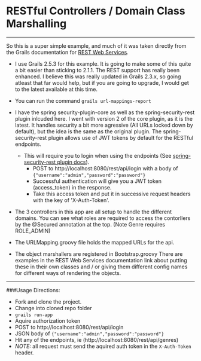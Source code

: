# RESTful Controllers / Domain Class Marshalling
-----

So this is a super simple example, and much of it was taken directly from the Grails documentation for [REST Web Services](http://grails.github.io/grails-doc/2.5.3/guide/webServices.html#REST).

* I use Grails 2.5.3 for this example.  It is going to make some of this quite a bit easier than sticking to 2.1.1.  The REST support has really been enhanced.  I believe this was really updated in Grails 2.3.x, so going atleast that far would help, but if you are going to upgrade, I would get to the latest available at this time.
* You can run the command `grails url-mappings-report`
* I have the spring security-plugin-core as well as the spring-security-rest plugin inlcuded here.  I went with version 2 of the core plugin, as it is the latest.  It handles security a bit more agressive (All URLs locked down by default), but the idea is the same as the original plugin.  The spring-security-rest plugin allows use of JWT tokens by default for the RESTful endpoints.

  * This will require you to login when using the endpoints (See [spring-security-rest plugin docs](http://alvarosanchez.github.io/grails-spring-security-rest/1.5.3/docs/guide/introduction.html)).  
    * POST to http://localhost:8080/rest/api/login with a body of ```{"username":"admin","password":"password"}```     
    * Successful authentication will give you a JWT token (access_token) in the response.
    * Take this access token and put it in successive request headers with the key of 'X-Auth-Token'.

*  The 3 controllers in this app are all setup to handle the different domains.  You can see what roles are required to access the contorllers by the @Secured annotation at the top.  (Note Genre requires ROLE_ADMIN)
*  The URLMapping.groovy file holds the mapped URLs for the api.
*  The object marshallers are registered in Bootstrap.groovy  There are examples in the REST Web Services documentation link about putting these in their own classes and / or giving them different config names for different ways of rendering the objects.


----
###Usage Directions:
*  Fork and clone the project.
*  Change into cloned repo folder
*  ```grails run-app```
*  Aquire authorization token
 *  POST to http://localhost:8080/rest/api/login
 *  JSON body of ```{"username":"admin","password":"password"}```
*  Hit any of the endpoints, ie (http://localhost:8080/rest/api/genres)
 *  _NOTE:_ all request must send the aquired auth token in the ```X-Auth-Token``` header.   



